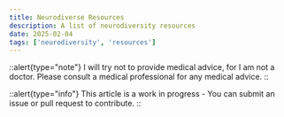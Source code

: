 ```yaml
---
title: Neurodiverse Resources
description: A list of neurodiversity resources
date: 2025-02-04
tags: ['neurodiversity', 'resources']
---
```


::alert{type="note"}
I will try not to provide medical advice, for I am not a doctor. Please consult a medical professional for any medical advice.
::

::alert{type="info"}
This article is a work in progress - You can submit an issue or pull request to contribute.
::

